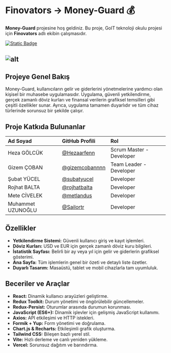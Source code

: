 # Finovators -> Money-Guard 💰

**Money-Guard** projesine hoş geldiniz. Bu proje, GoIT teknoloji okulu projesi için **Finovators** adlı ekibin çalışmasıdır.

[![Static Badge](https://img.shields.io/badge/visit-Money%20Guard-%23623f8b?style=for-the-badge)](https://money-guard-finovators.vercel.app/)

## ![alt](./src/assets/img/screen_mg.png "dashboard-page-screen")

## Projeye Genel Bakış

Money-Guard, kullanıcıların gelir ve giderlerini yönetmelerine yardımcı olan kişisel bir muhasebe uygulamasıdır. Uygulama, güvenli yetkilendirme, gerçek zamanlı döviz kurları ve finansal verilerin grafiksel temsilleri gibi çeşitli özellikler sunar. Ayrıca, uygulama tamamen duyarlıdır ve tüm cihaz türlerinde sorunsuz bir şekilde çalışır.

## Proje Katkıda Bulunanlar

| Ad Soyad           | GitHub Profili                                     | Rol                       |
|:-------------------|:---------------------------------------------------|:--------------------------|
| Heza GÖLCÜK        | [@Hezaarfenn](https://github.com/Hezaarfenn)       | Scrum Master - Developer  |
| Gizem ÇOBAN        | [@gizemcobannnn](https://github.com/gizemcobannnn) | Team Leader - Developer   |
| Şubat YÜCEL        | [@subatyucel](https://github.com/subatyucel)       | Developer                 |
| Rojhat BALTA       | [@rojhatbalta](https://github.com/rojhatbalta)     | Developer                 |
| Mete CİVELEK       | [@metlandus](https://github.com/metlandus)         | Developer                 |
| Muhammet UZUNOĞLU  | [@Sailortr](https://github.com/Sailortr)           | Developer                 |


## Özellikler

- **Yetkilendirme Sistemi:** Güvenli kullanıcı giriş ve kayıt işlemleri.
- **Döviz Kurları:** USD ve EUR için gerçek zamanlı döviz kuru bilgileri.
- **İstatistik Sayfası:** Belirli bir ay veya yıl için gelir ve giderlerin grafiksel gösterimi.
- **Ana Sayfa:** Tüm işlemlerin genel bir özeti ve detaylı liste özetler.
- **Duyarlı Tasarım:** Masaüstü, tablet ve mobil cihazlarla tam uyumluluk.

## Beceriler ve Araçlar

- **React:** Dinamik kullanıcı arayüzleri geliştirme.
- **Redux Toolkit:** Durum yönetimi ve öngörülebilir güncellemeler.
- **Redux-Persist:** Oturumlar arasında durumun korunması.
- **JavaScript (ES6+):** Dinamik işlevler için gelişmiş JavaScript kullanımı.
- **Axios:** API etkileşimi ve HTTP istekleri.
- **Formik + Yup:** Form yönetimi ve doğrulama.
- **Chart.js & Recharts:** Etkileşimli grafik oluşturma.
- **Tailwind CSS:** Bileşen bazlı yerel stil.
- **Vite:** Hızlı derleme ve canlı yeniden yükleme.
- **Vercel:** Sorunsuz dağıtım ve barındırma.
